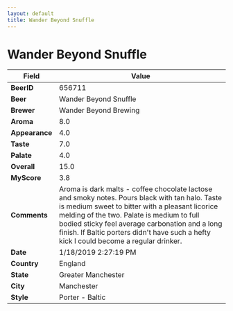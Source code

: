 ```yaml
---
layout: default
title: Wander Beyond Snuffle
---
```


# Wander Beyond Snuffle

| Field         | Value     |
|---------------|-----------|
| **BeerID** | 656711 |
| **Beer** | Wander Beyond Snuffle |
| **Brewer** | Wander Beyond Brewing |
| **Aroma** | 8.0 |
| **Appearance** | 4.0 |
| **Taste** | 7.0 |
| **Palate** | 4.0 |
| **Overall** | 15.0 |
| **MyScore** | 3.8 |
| **Comments** | Aroma is dark malts - coffee chocolate lactose and smoky notes. Pours black with tan halo. Taste is medium sweet to bitter with a pleasant licorice melding of the two. Palate is medium to full bodied sticky feel average carbonation and a long finish. If Baltic porters didn't have such a hefty kick I could become a regular drinker. |
| **Date** | 1/18/2019 2:27:19 PM |
| **Country** | England |
| **State** | Greater Manchester |
| **City** | Manchester |
| **Style** | Porter - Baltic |
